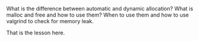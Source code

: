 What is the difference between automatic and dynamic allocation? What is malloc and free and how to use them?  When to use them and how to use valgrind to check for memory leak.

That is the lesson here.
